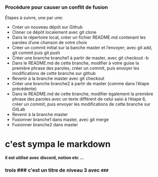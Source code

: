 ### Procédure pour causer un conflit de fusion

Étapes à suivre, une par une:

- Créer un nouveau dépôt sur Github
- Cloner ce dépôt localement avec git clone
- Dans le répertoire local, créer un fichier README.md contenant les paroles d’une chanson de votre choix
- Créer un commit initial sur la banche master et l’envoyer; avec git add, git commit puis git push
- Créer une branche branche1 à partir de master, avec git checkout -b
- Dans le README.md de cette branche, modifier à votre guise la première phrase des paroles, créer un commit, puis envoyer les modifications de cette branche sur github
- Revenir à la branche master avec git checkout
- Créer une branche branche2 à partir de master (comme dans l’étape précédente)
- Dans le README.md de cette branche, modifier également la première phrase des paroles avec un texte différent de celui saisi à l’étape 6, créer un commit, puis envoyer les modifications de cette branche sur GitLab
- Revenir à la branche master
- Fusionner branche1 dans master, avec git merge
- Fusionner branche2 dans master

# c'est sympa le markdown

**il est utilisé avec discord, notion etc ...**

### trois ### c'est un titre de niveau 3 avec `###`
